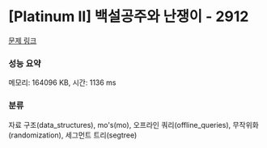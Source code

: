 # [Platinum II] 백설공주와 난쟁이 - 2912 

[문제 링크](https://www.acmicpc.net/problem/2912) 

### 성능 요약

메모리: 164096 KB, 시간: 1136 ms

### 분류

자료 구조(data_structures), mo's(mo), 오프라인 쿼리(offline_queries), 무작위화(randomization), 세그먼트 트리(segtree)

